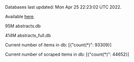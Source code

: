 Databases last updated: Mon Apr 25 22:23:02 UTC 2022. 

Available [here](https://github.com/cbeauhilton/ash-db/releases).


95M	abstracts.db

414M	abstracts_full.db

Current number of items in db:
[{"count(*)": 93309}]

Current number of scraped items in db:
[{"count(*)": 44652}]
